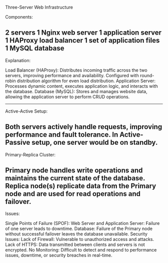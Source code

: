 Three-Server Web Infrastructure

Components:

2 servers
1 Nginx web server
1 application server
1 HAProxy load balancer
1 set of application files
1 MySQL database
------------------------------------------------------------------
Explanation:

Load Balancer (HAProxy): Distributes incoming traffic across the two servers, improving performance and availability. Configured with round-robin distribution algorithm for even load distribution.
Application Server: Processes dynamic content, executes application logic, and interacts with the database.
Database (MySQL): Stores and manages website data, allowing the application server to perform CRUD operations.

--------------------------
Active-Active Setup:

Both servers actively handle requests, improving performance and fault tolerance. In Active-Passive setup, one server would be on standby.
-------------------------
Primary-Replica Cluster:

Primary node handles write operations and maintains the current state of the database. Replica node(s) replicate data from the Primary node and are used for read operations and failover.
------------------------
Issues:

Single Points of Failure (SPOF):
Web Server and Application Server: Failure of one server leads to downtime.
Database: Failure of the Primary node without successful failover leaves the database unavailable.
Security Issues:
Lack of Firewall: Vulnerable to unauthorized access and attacks.
Lack of HTTPS: Data transmitted between clients and servers is not encrypted.
No Monitoring:
Difficult to detect and respond to performance issues, downtime, or security breaches in real-time.
